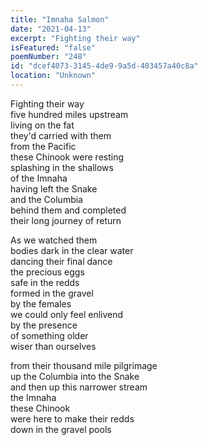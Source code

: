```yaml
---
title: "Imnaha Salmon"
date: "2021-04-13"
excerpt: "Fighting their way"
isFeatured: "false"
poemNumber: "248"
id: "dcef4073-3145-4de9-9a5d-403457a40c8a"
location: "Unknown"
---
```


Fighting their way  
five hundred miles upstream  
living on the fat  
they'd carried with them  
from the Pacific  
these Chinook were resting  
splashing in the shallows  
of the Imnaha  
having left the Snake  
and the Columbia  
behind them and completed  
their long journey of return

As we watched them  
bodies dark in the clear water  
dancing their final dance  
the precious eggs  
safe in the redds  
formed in the gravel  
by the females  
we could only feel enlivend  
by the presence  
of something older  
wiser than ourselves

from their thousand mile pilgrimage  
up the Columbia into the Snake  
and then up this narrower stream  
the Imnaha  
these Chinook  
were here to make their redds  
down in the gravel pools
